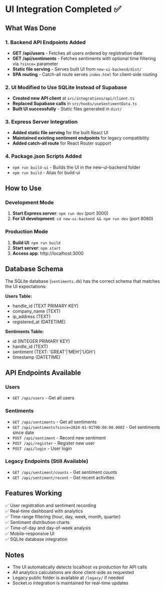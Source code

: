 # UI Integration Completed ✅

## What Was Done

### 1. Backend API Endpoints Added
- **GET /api/users** - Fetches all users ordered by registration date
- **GET /api/sentiments** - Fetches sentiments with optional time filtering via `?since=` parameter
- **Static file serving** - Serves built UI from `new-ui-backend/dist/`
- **SPA routing** - Catch-all route serves `index.html` for client-side routing

### 2. UI Modified to Use SQLite Instead of Supabase
- **Created new API client** at `src/integrations/api/client.ts`
- **Replaced Supabase calls** in `src/hooks/useSentimentData.ts`
- **Built UI successfully** - Static files generated in `dist/`

### 3. Express Server Integration
- **Added static file serving** for the built React UI
- **Maintained existing sentiment endpoints** for legacy compatibility
- **Added catch-all route** for React Router support

### 4. Package.json Scripts Added
- `npm run build-ui` - Builds the UI in the new-ui-backend folder
- `npm run build` - Alias for build-ui

## How to Use

### Development Mode
1. **Start Express server**: `npm run dev` (port 3000)
2. **For UI development**: `cd new-ui-backend && npm run dev` (port 8080)

### Production Mode
1. **Build UI**: `npm run build`
2. **Start server**: `npm start`
3. **Access app**: http://localhost:3000

## Database Schema
The SQLite database (`sentiments.db`) has the correct schema that matches the UI expectations:

**Users Table:**
- handle_id (TEXT PRIMARY KEY)
- company_name (TEXT)
- ip_address (TEXT)
- registered_at (DATETIME)

**Sentiments Table:**
- id (INTEGER PRIMARY KEY)
- handle_id (TEXT)
- sentiment (TEXT: 'GREAT'|'MEH'|'UGH')
- timestamp (DATETIME)

## API Endpoints Available

### Users
- `GET /api/users` - Get all users

### Sentiments
- `GET /api/sentiments` - Get all sentiments
- `GET /api/sentiments?since=2024-01-01T00:00:00.000Z` - Get sentiments since date
- `POST /api/sentiment` - Record new sentiment
- `POST /api/register` - Register new user
- `POST /api/login` - User login

### Legacy Endpoints (Still Available)
- `GET /api/sentiment/counts` - Get sentiment counts
- `GET /api/sentiment/recent` - Get recent activities

## Features Working
✅ User registration and sentiment recording  
✅ Real-time dashboard with analytics  
✅ Time range filtering (hour, day, week, month, quarter)  
✅ Sentiment distribution charts  
✅ Time-of-day and day-of-week analysis  
✅ Mobile-responsive UI  
✅ SQLite database integration  

## Notes
- The UI automatically detects localhost vs production for API calls
- All analytics calculations are done client-side as requested
- Legacy public folder is available at `/legacy/` if needed
- Socket.io integration is maintained for real-time updates 